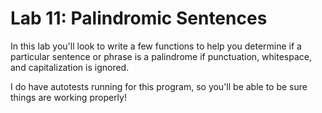 # Lab 11: Palindromic Sentences

In this lab you'll look to write a few functions to help you determine if a particular sentence or phrase is a palindrome if punctuation, whitespace, and capitalization is ignored.

I do have autotests running for this program, so you'll be able to be sure things are working properly!
